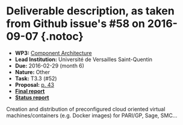 # Deliverable description, as taken from Github issue's #58 on 2016-09-07 {.notoc}

- **WP3:** [Component Architecture](https://github.com/OpenDreamKit/OpenDreamKit/tree/master/WP3)
- **Lead Institution:** Université de Versailles Saint-Quentin
- **Due:** 2016-02-29 (month 6)
- **Nature:** Other
- **Task:** T3.3 (#52)
- **Proposal:** [p. 43](https://github.com/OpenDreamKit/OpenDreamKit/raw/master/Proposal/proposal-www.pdf)
- **[Final report](https://github.com/OpenDreamKit/OpenDreamKit/raw/master/WP3/D3.1/report-final.pdf)**
- **[Status report](https://github.com/OpenDreamKit/OpenDreamKit/wiki/D3.1-Virtual-images-and-containers)**

Creation and distribution of preconfigured cloud oriented virtual machines/containers (e.g. Docker images) for PARI/GP, Sage, SMC...

